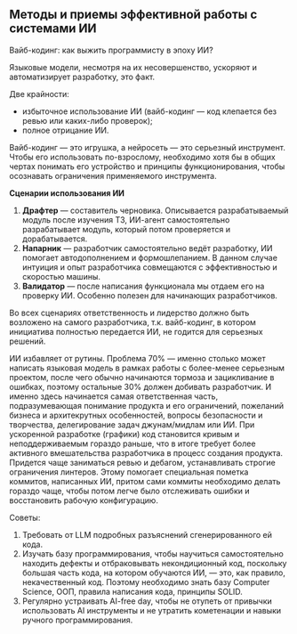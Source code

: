 ## Методы и приемы эффективной работы с системами ИИ

Вайб-кодинг: как выжить программисту в эпоху ИИ?

Языковые модели, несмотря на их несовершенство, ускоряют и автоматизирует разработку, это факт.

Две крайности:
- избыточное использование ИИ (вайб-кодинг — код клепается без ревью или каких-либо проверок);
- полное отрицание ИИ.

Вайб-кодинг — это игрушка, а нейросеть — это серьезный инструмент. Чтобы его использовать по-взрослому, необходимо хотя бы в общих чертах понимать его устройство и принципы функционирования, чтобы осознавать ограничения применяемого инструмента.

**Сценарии использования ИИ**
1. **Драфтер** — составитель черновика. Описывается разрабатываемый модуль после изучения ТЗ, ИИ-агент самостоятельно разрабатывает модуль, который потом проверяется и дорабатывается.
2. **Напарник** — разработчик самостоятельно ведёт разработку, ИИ помогает автодополнением и формошлепанием. В данном случае интуиция и опыт разработчика совмещаются с эффективностью и скоростью машины.
3. **Валидатор** — после написания функционала мы отдаем его на проверку ИИ. Особенно полезен для начинающих разработчиков.

Во всех сценариях ответственность и лидерство должно быть возложено на самого разработчика, т.к. вайб-кодинг, в котором инициатива полностью передается ИИ, не годится для серьезных решений.

ИИ избавляет от рутины. Проблема 70% — именно столько может написать языковая модель в рамках работы с более-менее серьезным проектом, после чего обычно начинаются тормоза и зацикливание в ошибках, поэтому остальные 30% должен добивать разработчик. И именно здесь начинается самая ответственная часть, подразумевающая понимание продукта и его ограничений, пожеланий бизнеса и архитекрутных особенностей, вопросы безопасности и творчества, делегирование задач джунам/мидлам или ИИ. При ускоренной разработке (графики) код становится кривым и неподдерживаемым гораздо раньше, что в итоге требует более активного вмешательства разработчика в процесс создания продукта. Придется чаще заниматься ревью и дебагом, устанавливать строгие ограничения линтеров. Этому помогает специальная пометка коммитов, написанных ИИ, притом сами коммиты необходимо делать гораздо чаще, чтобы потом легче было отслеживать ошибки и восстановить рабочую конфигурацию.

Советы:
1. Требовать от LLM подробных разъяснений сгенерированного ей кода.
2. Изучать базу программирования, чтобы научиться самостоятельно находить дефекты и отбраковывать некондиционный код, поскольку большая часть кода, на котором обучаются ИИ, — это, как правило, некачественный код. Поэтому необходимо знать базу Computer Science, ООП, правила написания кода, принципы SOLID.
3. Регулярно устраивать AI-free day, чтобы не отупеть от привычки использовать AI инструменты и не утратить кометенации и навыки ручного программирования.
